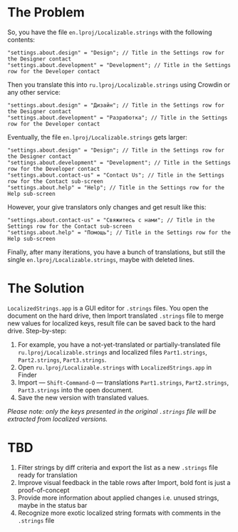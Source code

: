 # The Problem

So, you have the file `en.lproj/Localizable.strings` with the following contents:

``` objc
"settings.about.design" = "Design"; // Title in the Settings row for the Designer contact
"settings.about.development" = "Development"; // Title in the Settings row for the Developer contact
```

Then you translate this into `ru.lproj/Localizable.strings` using Crowdin or any other service:

``` objc
"settings.about.design" = "Дизайн"; // Title in the Settings row for the Designer contact
"settings.about.development" = "Разработка"; // Title in the Settings row for the Developer contact
```

Eventually, the file `en.lproj/Localizable.strings` gets larger:

``` objc
"settings.about.design" = "Design"; // Title in the Settings row for the Designer contact
"settings.about.development" = "Development"; // Title in the Settings row for the Developer contact
"settings.about.contact-us" = "Contact Us"; // Title in the Settings row for the Contact sub-screen
"settings.about.help" = "Help"; // Title in the Settings row for the Help sub-screen
```

However, your give translators only changes and get result like this:

``` objc
"settings.about.contact-us" = "Свяжитесь с нами"; // Title in the Settings row for the Contact sub-screen
"settings.about.help" = "Помощь"; // Title in the Settings row for the Help sub-screen
```

Finally, after many iterations, you have a bunch of translations, but still the single `en.lproj/Localizable.strings`, maybe with deleted lines.

# The Solution

`LocalizedStrings.app` is a GUI editor for `.strings` files. You open the document on the hard drive, then Import translated `.strings` file to merge new values for localized keys, result file can be saved back to the hard drive. Step-by-step:

1. For example, you have a not-yet-translated or partially-translated file `ru.lproj/Localizable.strings` and localized files `Part1.strings`, `Part2.strings`, `Part3.strings`.
2. Open `ru.lproj/Localizable.strings` with `LocalizedStrings.app` in Finder
3. Import — `Shift-Command-O` — translations `Part1.strings`, `Part2.strings`, `Part3.strings` into the open document.
4. Save the new version with translated values.

*Please note: only the keys presented in the original `.strings` file will be extracted from localized versions.*

# TBD

1. Filter strings by diff criteria and export the list as a new `.strings` file ready for translation
2. Improve visual feedback in the table rows after Import, bold font is just a proof-of-concept
3. Provide more information about applied changes i.e. unused strings, maybe in the status bar
4. Recognize more exotic localized string formats with comments in the `.strings` file
